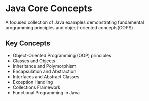 # Java Core Concepts

A focused collection of Java examples demonstrating fundamental programming principles and object-oriented concepts(OOPS)

## Key Concepts

- Object-Oriented Programming (OOP) principles
- Classes and Objects
- Inheritance and Polymorphism
- Encapsulation and Abstraction
- Interfaces and Abstract Classes
- Exception Handling
- Collections Framework
- Functional Programming in Java
